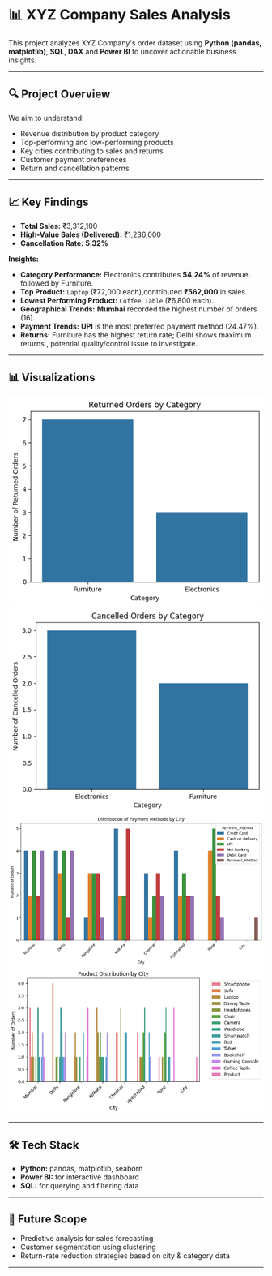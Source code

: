 # 📊 XYZ Company Sales Analysis

This project analyzes XYZ Company's order dataset using **Python (pandas, matplotlib)**, **SQL**, **DAX** and **Power BI** to uncover actionable business insights.

---

## 🔍 Project Overview
We aim to understand:
- Revenue distribution by product category
- Top-performing and low-performing products
- Key cities contributing to sales and returns
- Customer payment preferences
- Return and cancellation patterns

---

## 📈 Key Findings
- **Total Sales:** ₹3,312,100  
- **High-Value Sales (Delivered):** ₹1,236,000  
- **Cancellation Rate:** **5.32%**

**Insights:**
- **Category Performance:** Electronics contributes **54.24%** of revenue, followed by Furniture.
- **Top Product:** `Laptop` (₹72,000 each),contributed **₹562,000** in sales.
- **Lowest Performing Product:** `Coffee Table` (₹6,800 each).
- **Geographical Trends:** **Mumbai** recorded the highest number of orders (16).
- **Payment Trends:** **UPI** is the most preferred payment method (24.47%).
- **Returns:** Furniture has the highest return rate; Delhi shows maximum returns , potential quality/control issue to investigate.

---

## 📊 Visualizations
![Category Returns](https://github.com/PhiWhyyy/E-Commerce-Business-Analysis/blob/main/Return%20orders%20By%20category.png)
![Category Cancellations](https://github.com/PhiWhyyy/E-Commerce-Business-Analysis/blob/main/Cancelled%20orders%20by%20Category.png)
![Payment Methods by City](https://github.com/PhiWhyyy/E-Commerce-Business-Analysis/blob/main/Payment%20Methods%20by%20City.png)
![Product Distribution by City](https://github.com/PhiWhyyy/E-Commerce-Business-Analysis/blob/main/Pdt%20Dist%20by%20City.png)

---

## 🛠 Tech Stack
- **Python:** pandas, matplotlib, seaborn  
- **Power BI:** for interactive dashboard  
- **SQL:** for querying and filtering data  

---

## 🚀 Future Scope
- Predictive analysis for sales forecasting  
- Customer segmentation using clustering  
- Return-rate reduction strategies based on city & category data  

---

